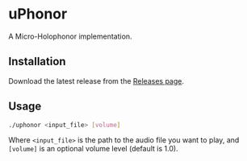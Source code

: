# uPhonor
A Micro-Holophonor implementation.

## Installation
Download the latest release from the [Releases page](https://github.com/quaternionmedia/uPhonor/releases).

## Usage
```sh
./uphonor <input_file> [volume]
```

Where `<input_file>` is the path to the audio file you want to play, and `[volume]` is an optional volume level (default is 1.0).
